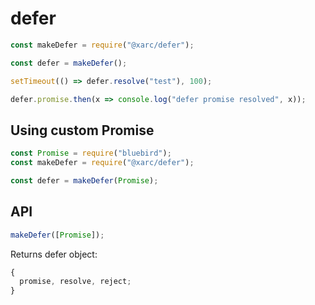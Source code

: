 # defer

```js
const makeDefer = require("@xarc/defer");

const defer = makeDefer();

setTimeout(() => defer.resolve("test"), 100);

defer.promise.then(x => console.log("defer promise resolved", x));
```

## Using custom Promise

```js
const Promise = require("bluebird");
const makeDefer = require("@xarc/defer");

const defer = makeDefer(Promise);
```

## API

```js
makeDefer([Promise]);
```

Returns defer object:

```js
{
  promise, resolve, reject;
}
```

